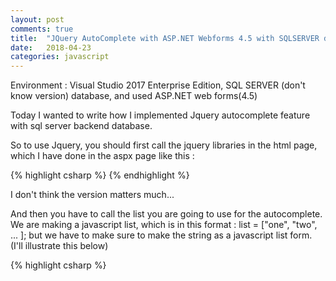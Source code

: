 ```yaml
---
layout: post
comments: true
title:  "JQuery AutoComplete with ASP.NET Webforms 4.5 with SQLSERVER database"
date:   2018-04-23
categories: javascript
---
```


Environment : Visual Studio 2017 Enterprise Edition, SQL SERVER (don't know version) database, 
and used ASP.NET web forms(4.5)

Today I wanted to write how I implemented Jquery autocomplete feature with sql server backend database.

So to use Jquery, you should first call the jquery libraries in the html page, 
which I have done in the aspx page like this :

{% highlight csharp %}
    <script type="text/javascript" src="Scripts/jquery-1.12.4.js"></script>
    <script type="text/javascript" src="Scripts/jquery-ui-1.12.1.js"></script>
    <link rel="stylesheet" type="text/css" href="Content/jquery-ui.css" />
{% endhighlight %}

I don't think the version matters much...

And then you have to call the list you are going to use for the autocomplete.
We are making a javascript list, 
which is in this format : list = ["one", "two", ... ];
but we have to make sure to make the string as a javascript list form. (I'll illustrate this below)

{% highlight csharp %}
    <script type="text/javascript">
        $(function() {
            var someTags = [<%= someList %>];
			
            $("#<%= someTextBox.ClientID %>").autocomplete({
                source: someTags
            });
        });
    </script>
{% endhighlight %}

So for some explanation here, we are using jquery with web froms syntax.
<% %> these are called inline expressions in .NET Frameworks and there are several kinds of them..
Reference : https://support.microsoft.com/en-us/help/976112/introduction-to-asp-net-inline-expressions-in-the-net-framework

So  [<%= someList %>] are displaying expression that contains Response.Write... which means,
it brings data from the backend. Also note that we cannot get someTextBox even though it's an ID 
directly on the aspx page, and we have to get the ClientID attribute which is the ID on the html page rendered after.

So as we are done for the frontEnd, let's get to the backend.. 
There would be multiple ways to implement this, but this is how I implemented it...

so in the backend, I just made a class object and instantiated it directly.. such as

{% highlight csharp %}
	public string someList = "";
{% endhighlight %}

And then finally, I make my someList in the pageLoad function.

I'm not gonna lie, I still don't get all the order of things happenning in the asp.net web forms 
lifecycle, but one thing is sure.. the jquery happens after the pageLoad function..
so that's how it's done. 

Actually $(function() {}) is a shorthand for $(document).ready() so.. anyway,

I won't write all the crazy things I wrote in my page_load function,
just the part we need for the autocomplete function which would be..

{% highlight csharp %}
        protected void Page_Load(object sender, EventArgs e)
        {
            string queryString = "select something from someWhere";

            string constr = ConfigurationManager.ConnectionStrings["conn"].ConnectionString;

            using (SqlConnection connection = new SqlConnection(constr))
            {
                using (SqlCommand command = new SqlCommand(queryString, connection))
                {
                    connection.Open();

                    using (SqlDataReader reader = command.ExecuteReader())
                    {
                        while (reader.Read())
                        {
                            if (string.IsNullOrEmpty(someList))
                            {
                                someList += "\"" + reader["someThing"].ToString() + "\"";
                            }
                            else
                            {
                                someList += ", \"" + reader["someThing"].ToString() + "\"";
                            }
                        }
                    }
                }
			}
		}
{% endhighlight %}


So the if else loop is where we manipulate the string to be the javascript string list,
and rest is the database connection.

Happy Coding!


{% include disqus2.html %}